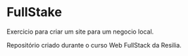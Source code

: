 # FullStake
 Exercicio para criar um site para um negocio local.

 Repositório criado durante o curso Web FullStack da Resilia.
